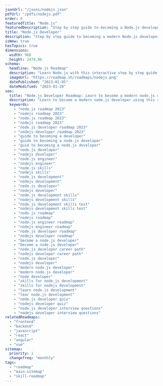 ```yaml
---
jsonUrl: "/jsons/nodejs.json"
pdfUrl: "/pdfs/nodejs.pdf"
order: 6
featuredTitle: "Node.js"
featuredDescription: "Step by step guide to becoming a Node.js developer in 2023"
title: "Node.js Developer"
description: "Step by step guide to becoming a modern Node.js developer in 2023"
isNew: true
hasTopics: true
dimensions:
  width: 968
  height: 2474.06
schema:
  headline: "Node.js Roadmap"
  description: "Learn Node.js with this interactive step by step guide in 2023. We also have resources and short descriptions attached to the roadmap items so you can get everything you want to learn in one place."
  imageUrl: "https://roadmap.sh/roadmaps/nodejs.png"
  datePublished: "2023-01-05"
  dateModified: "2023-01-20"
seo:
  title: "Node.js Developer Roadmap: Learn to become a modern node.js developer"
  description: "Learn to become a modern node.js developer using this roadmap. Community driven, articles, resources, guides, interview questions, quizzes for modern node.js development."
  keywords:
    - "node.js roadmap 2023"
    - "nodejs roadmap 2023"
    - "node.js roadmap 2023"
    - "nodejs roadmap 2023"
    - "node.js developer roadmap 2023"
    - "nodejs developer roadmap 2023"
    - "guide to becoming a developer"
    - "guide to becoming a node.js developer"
    - "guid to becoming a node.js developer"
    - "node.js developer"
    - "nodejs developer"
    - "node.js engineer"
    - "nodejs engineer"
    - "node.js skills"
    - "nodejs skills"
    - "node.js development"
    - "nodejs development"
    - "node.js developer"
    - "nodejs developer"
    - "node.js development skills"
    - "nodejs development skills"
    - "node.js development skills test"
    - "nodejs development skills test"
    - "node.js roadmap"
    - "nodejs roadmap"
    - "node.js engineer roadmap"
    - "nodejs engineer roadmap"
    - "node.js developer roadmap"
    - "nodejs developer roadmap"
    - "become a node.js developer"
    - "become a node.js developer"
    - "node.js developer career path"
    - "nodejs developer career path"
    - "node.js developer"
    - "nodejs developer"
    - "modern node.js developer"
    - "modern node.js developer"
    - "node developer"
    - "skills for node.js development"
    - "skills for nodejs development"
    - "learn node.js development"
    - "lear node.js development"
    - "node.js developer quiz"
    - "nodejs developer quiz"
    - "node.js developer interview questions"
    - "nodejs developer interview questions"
relatedRoadmaps:
  - "frontend"
  - "backend"
  - "javascript"
  - "react"
  - "angular"
  - "vue"
sitemap:
  priority: 1
  changefreq: "monthly"
tags:
  - "roadmap"
  - "main-sitemap"
  - "skill-roadmap"
---
```


